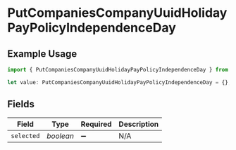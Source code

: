 # PutCompaniesCompanyUuidHolidayPayPolicyIndependenceDay

## Example Usage

```typescript
import { PutCompaniesCompanyUuidHolidayPayPolicyIndependenceDay } from "@gusto/embedded-api/models/operations";

let value: PutCompaniesCompanyUuidHolidayPayPolicyIndependenceDay = {};
```

## Fields

| Field              | Type               | Required           | Description        |
| ------------------ | ------------------ | ------------------ | ------------------ |
| `selected`         | *boolean*          | :heavy_minus_sign: | N/A                |